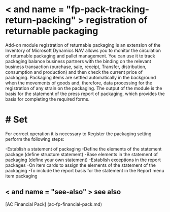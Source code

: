﻿---
Title: "registration of returnable packaging"
Author: Autocont
Ms. custom: on
Ms date: 02/26/2018
reviewer: Ms.
Ms. suite:
Ms. _pltfrm tgt:
Ms. topic: article
MS Sales: dynamics-nav-2018
Ms. translationtype: Human Translation
Ms. sourcegitcommit: 
Ms. openlocfilehash: 
Ms. contentlocale: cs-cz
Ms. lasthandoff: 02/26/2018

---

# < and name = "fp-pack-tracking-return-packing" > </a> registration of returnable packaging

Add-on module registration of returnable packaging is an extension of the Inventory of Microsoft Dynamics NAV allows you to monitor the circulation of returnable packaging and pallet management. You can use it to track packaging balance business partners with the binding on the relevant business transaction (purchase, sale, receipt, Transfer, distribution, consumption and production) and then check the current price of packaging. Packaging items are settled automatically in the background when the movements of goods and, therefore, data processing for the registration of any strain on the packaging. The output of the module is the basis for the statement of the press report of packaging, which provides the basis for completing the required forms.


# # Set

For correct operation it is necessary to Register the packaging setting perform the following steps:

-Establish a statement of packaging
-Define the elements of the statement package (define structure statement)
-Base elements in the statement of packaging (define your own statement)
-Establish exceptions in the report packages
-On item cards to assign the elements of the statement of the packaging
-To include the report basis for the statement in the Report menu item packaging




## < and name = "see-also" > </a> see also  
[AC Financial Pack] (ac-fp-financial-pack.md)  
